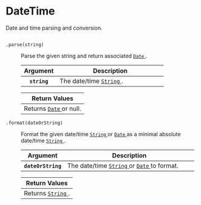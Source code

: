 <div class='class-def'>
  <script type="text/javascript" src="https://code.jquery.com/jquery-2.2.0.min.js"></script>
  <script>
    $( document ).ready(function() {
      $('.class-def dd').hide();
      $('.class-def dt').click(function(){
        $(this).next('dd').slideToggle();
      });
    });
  </script>
  <h1>DateTime</h1>
  <p>Date and time parsing and conversion. </p>
  <h2></h2>
<dl>
  <dt class='method-def' id='static-parse'>
  <code class='signature'>.parse(string)</code>
</dt>
<dd class='method-def m-t-md m-b-md'>
  <p>Parse the given string and return associated <a class='reference' href='https://developer.mozilla.org/en-US/docs/Web/JavaScript/Reference/Global_Objects/Date'>
  <code>Date</code>
</a>.</p>
  <table class='parameter table table-condensed'>
  <col style='width:25%'>
  <col style='width:75%'>
  <thead>
    <tr>
      <th>Argument</th>
      <th>Description</th>
    </tr>
  </thead>
  <tbody>
    <tr>
  <th><code>string</code></th>
  <td>The date/time <a class='reference' href='https://developer.mozilla.org/en-US/docs/Web/JavaScript/Reference/Global_Objects/String'>
  <code>String</code>
</a>.</td>
</tr>
  </tbody>
</table>
  <table class='m-t return-value table table-condensed'>
  <thead>
    <tr>
      <th>Return Values</th>
    </tr>
  </thead>
  <tbody>
    <tr><td>Returns <a class='reference' href='https://developer.mozilla.org/en-US/docs/Web/JavaScript/Reference/Global_Objects/Date'>
  <code>Date</code>
</a> or null.
</td></tr>
  </tbody>
</table>
</dd>
<dt class='method-def' id='static-format'>
  <code class='signature'>.format(dateOrString)</code>
</dt>
<dd class='method-def m-t-md m-b-md'>
  <p>Format the given date/time <a class='reference' href='https://developer.mozilla.org/en-US/docs/Web/JavaScript/Reference/Global_Objects/String'>
  <code>String</code>
</a> or <a class='reference' href='https://developer.mozilla.org/en-US/docs/Web/JavaScript/Reference/Global_Objects/Date'>
  <code>Date</code>
</a> as a minimal absolute date/time <a class='reference' href='https://developer.mozilla.org/en-US/docs/Web/JavaScript/Reference/Global_Objects/String'>
  <code>String</code>
</a>.</p>
  <table class='parameter table table-condensed'>
  <col style='width:25%'>
  <col style='width:75%'>
  <thead>
    <tr>
      <th>Argument</th>
      <th>Description</th>
    </tr>
  </thead>
  <tbody>
    <tr>
  <th><code>dateOrString</code></th>
  <td>The date/time <a class='reference' href='https://developer.mozilla.org/en-US/docs/Web/JavaScript/Reference/Global_Objects/String'>
  <code>String</code>
</a> or <a class='reference' href='https://developer.mozilla.org/en-US/docs/Web/JavaScript/Reference/Global_Objects/Date'>
  <code>Date</code>
</a> to format.</td>
</tr>
  </tbody>
</table>
  <table class='m-t return-value table table-condensed'>
  <thead>
    <tr>
      <th>Return Values</th>
    </tr>
  </thead>
  <tbody>
    <tr><td>Returns <a class='reference' href='https://developer.mozilla.org/en-US/docs/Web/JavaScript/Reference/Global_Objects/String'>
  <code>String</code>
</a>.
</td></tr>
  </tbody>
</table>
</dd>
</dl>
</div>